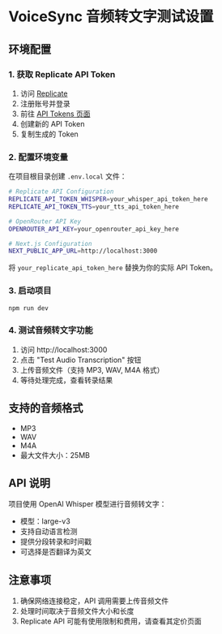 # VoiceSync 音频转文字测试设置

## 环境配置

### 1. 获取 Replicate API Token

1. 访问 [Replicate](https://replicate.com/)
2. 注册账号并登录
3. 前往 [API Tokens 页面](https://replicate.com/account/api-tokens)
4. 创建新的 API Token
5. 复制生成的 Token

### 2. 配置环境变量

在项目根目录创建 `.env.local` 文件：

```bash
# Replicate API Configuration
REPLICATE_API_TOKEN_WHISPER=your_whisper_api_token_here
REPLICATE_API_TOKEN_TTS=your_tts_api_token_here

# OpenRouter API Key
OPENROUTER_API_KEY=your_openrouter_api_key_here

# Next.js Configuration
NEXT_PUBLIC_APP_URL=http://localhost:3000
```

将 `your_replicate_api_token_here` 替换为你的实际 API Token。

### 3. 启动项目

```bash
npm run dev
```

### 4. 测试音频转文字功能

1. 访问 http://localhost:3000
2. 点击 "Test Audio Transcription" 按钮
3. 上传音频文件（支持 MP3, WAV, M4A 格式）
4. 等待处理完成，查看转录结果

## 支持的音频格式

- MP3
- WAV
- M4A
- 最大文件大小：25MB

## API 说明

项目使用 OpenAI Whisper 模型进行音频转文字：
- 模型：large-v3
- 支持自动语言检测
- 提供分段转录和时间戳
- 可选择是否翻译为英文

## 注意事项

1. 确保网络连接稳定，API 调用需要上传音频文件
2. 处理时间取决于音频文件大小和长度
3. Replicate API 可能有使用限制和费用，请查看其定价页面 